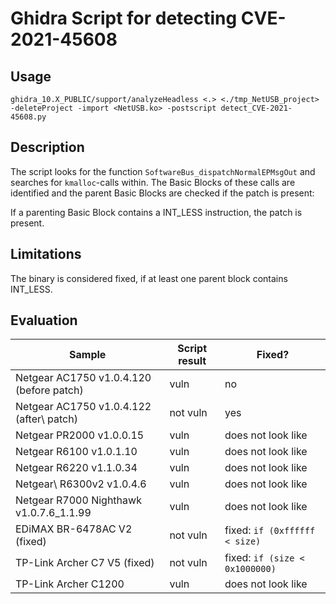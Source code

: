 # Ghidra Script for detecting CVE-2021-45608

## Usage
```
ghidra_10.X_PUBLIC/support/analyzeHeadless <.> <./tmp_NetUSB_project> -deleteProject -import <NetUSB.ko> -postscript detect_CVE-2021-45608.py

```

## Description
The script looks for the function `SoftwareBus_dispatchNormalEPMsgOut` and searches for `kmalloc`-calls within. The Basic Blocks of these calls are identified and the parent Basic Blocks are checked if the patch is present:

If a parenting Basic Block contains a INT_LESS instruction, the patch is present.

## Limitations
The binary is considered fixed, if at least one parent block contains INT_LESS.

## Evaluation 

| Sample       | Script result | Fixed? |
|--------------|---------------|-----|
| Netgear AC1750 v1.0.4.120 (before patch)  | vuln      | no |
| Netgear AC1750 v1.0.4.122 (after\ patch)  | not vuln  |   yes  |
| Netgear PR2000  v1.0.0.15                 | vuln      |  does not look like   |
| Netgear R6100 v1.0.1.10                   | vuln      | does not look like |
| Netgear R6220 v1.1.0.34                   | vuln      | does not look like|
| Netgear\ R6300v2 v1.0.4.6                 | vuln      | does not look like|
| Netgear R7000 Nighthawk v1.0.7.6_1.1.99   | vuln      | does not look like |
| EDiMAX BR-6478AC V2 (fixed)               | not vuln  | fixed: `if (0xffffff < size)`|
| TP-Link Archer C7 V5 (fixed)              | not vuln  | fixed: `if (size < 0x1000000)`|
| TP-Link Archer C1200                      | vuln      | does not look like |